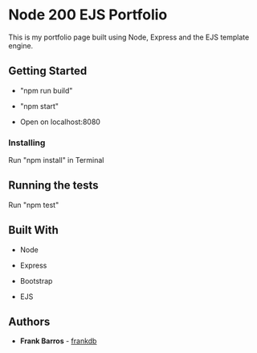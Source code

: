 # Node 200 EJS Portfolio

This is my portfolio page built using Node, Express and the EJS template engine.

## Getting Started

- "npm run build"

- "npm start"

- Open on localhost:8080

### Installing

Run "npm install" in Terminal

## Running the tests

Run "npm test"

## Built With

- Node

- Express

- Bootstrap

- EJS

## Authors

- **Frank Barros** - [frankdb](https://github.com/frankdb)